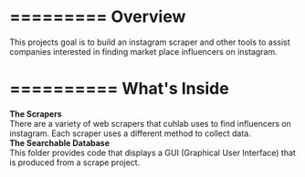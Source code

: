 =========
Overview
=========

This projects goal is to build an instagram scraper and other tools to assist companies interested in finding market place influencers on instagram.

==========
What's Inside
==========

<b> The Scrapers </b> </br>
There are a variety of web scrapers that cuhlab uses to find influencers on instagram. Each scraper uses a different method to collect data.</br>
<b> The Searchable Database </b></br>
This folder provides code that displays a GUI (Graphical User Interface) that is produced from a scrape project.
